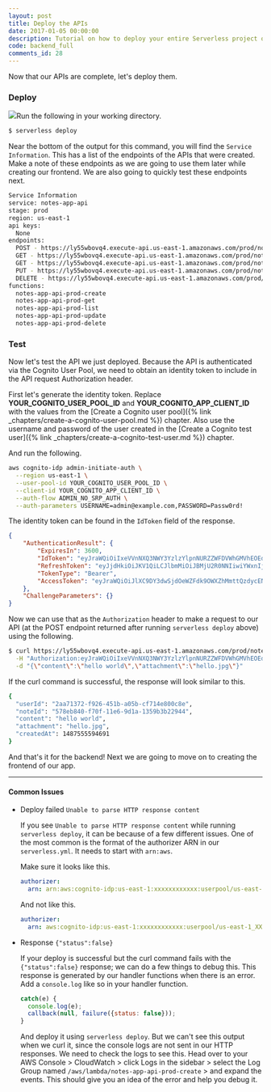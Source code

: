 ```yaml
---
layout: post
title: Deploy the APIs
date: 2017-01-05 00:00:00
description: Tutorial on how to deploy your entire Serverless project or a single function to AWS Lambda and API Gateway.
code: backend_full
comments_id: 28
---
```


Now that our APIs are complete, let's deploy them.

### Deploy

<img class="code-marker" src="{{ site.url }}/assets/s.png" />Run the following in your working directory.

``` bash
$ serverless deploy
```

Near the bottom of the output for this command, you will find the `Service Information`. This has a list of the endpoints of the APIs that were created. Make a note of these endpoints as we are going to use them later while creating our frontend. We are also going to quickly test these endpoints next.

``` bash
Service Information
service: notes-app-api
stage: prod
region: us-east-1
api keys:
  None
endpoints:
  POST - https://ly55wbovq4.execute-api.us-east-1.amazonaws.com/prod/notes
  GET - https://ly55wbovq4.execute-api.us-east-1.amazonaws.com/prod/notes/{id}
  GET - https://ly55wbovq4.execute-api.us-east-1.amazonaws.com/prod/notes
  PUT - https://ly55wbovq4.execute-api.us-east-1.amazonaws.com/prod/notes/{id}
  DELETE - https://ly55wbovq4.execute-api.us-east-1.amazonaws.com/prod/notes/{id}
functions:
  notes-app-api-prod-create
  notes-app-api-prod-get
  notes-app-api-prod-list
  notes-app-api-prod-update
  notes-app-api-prod-delete
```

<!--
### Deploy a Single Function

There are going to be cases where you might want to deploy just a single API as opposed to all of them. The `serverless deploy function` command deploys an individual function without going through the entire deployment cycle. This is a much faster way of deploying the changes we make.

For example, to deploy the list function again, we can run the following.

``` bash
$ serverless deploy function -f list
```
-->

### Test

Now let's test the API we just deployed. Because the API is authenticated via the Cognito User Pool, we need to obtain an identity token to include in the API request Authorization header.

First let's generate the identity token. Replace **YOUR_COGNITO_USER_POOL_ID** and **YOUR_COGNITO_APP_CLIENT_ID** with the values from the [Create a Cognito user pool]({% link _chapters/create-a-cognito-user-pool.md %}) chapter. Also use the username and password of the user created in the [Create a Cognito test user]({% link _chapters/create-a-cognito-test-user.md %}) chapter.

And run the following.

``` bash
aws cognito-idp admin-initiate-auth \
  --region us-east-1 \
  --user-pool-id YOUR_COGNITO_USER_POOL_ID \
  --client-id YOUR_COGNITO_APP_CLIENT_ID \
  --auth-flow ADMIN_NO_SRP_AUTH \
  --auth-parameters USERNAME=admin@example.com,PASSWORD=Passw0rd!
```

The identity token can be found in the `IdToken` field of the response.

``` json
{
    "AuthenticationResult": {
        "ExpiresIn": 3600, 
        "IdToken": "eyJraWQiOiIxeVVnNXQ3NWY3YzlzYlpnNURZZWFDVWhGMVhEOEdUUEpNXC9zQVhDZEhFbz0iLCJhbGciOiJSUzI1NiJ9.eyJzdWIiOiI3MDM4MDg1Mi1iZGNiLTQ5NzAtOTU2Zi1kZTZkMGFjODBjODUiLCJhdWQiOiIxMnNyNTBwZzF1ZjAwNDRhajYzZTRoc2g2aSIsImVtYWlsX3ZlcmlmaWVkIjpmYWxzZSwidG9rZW5fdXNlIjoiaWQiLCJhdXRoX3RpbWUiOjE0ODc1NDUzNzUsImlzcyI6Imh0dHBzOlwvXC9jb2duaXRvLWlkcC51cy1lYXN0LTEuYW1hem9uYXdzLmNvbVwvdXMtZWFzdC0xX1dkSEVHQWk4TyIsImNvZ25pdG86dXNlcm5hbWUiOiJmcmFuayIsImV4cCI6MTQ4NzU0ODk3NSwiaWF0IjoxNDg3NTQ1Mzc1LCJlbWFpbCI6IndhbmdmYW5qaWVAZ21haWwuY29tIn0.d7HRBs2QegvQsGwQhJfpJBWYdh9N6CwoQFhmC91ugJ0YFxVdRhHUFQl4uoLplrOJO90PjTrjmxR7az17MfRlfu8v-ij3s31oaQqz8IdWECuhWW63xCNfGMN8lAbnUBwlHISer9CIGmdf8iF-xar2uyHeH8WHhIjI3gbJw15ORCC6Fo43CuKJ6k2zWaOywMkNr7oT2U7Etk93b2pDwIgeZ4V6uGbHgv3IRJYXYvMdIqsemoF8tLpx3XD58Iq8hNJlw_gOpOp8dlpDA3AK9-vjyXYDjJ_0zZa6alf6j0XEgwCVm08IIcYhF8ntg7ju0ZVBbQwYrdgzBCBhxtfzz1elVg", 
        "RefreshToken": "eyJjdHkiOiJKV1QiLCJlbmMiOiJBMjU2R0NNIiwiYWxnIjoiUlNBLU9BRVAifQ.LHH4qcesrzfF5mRi3wuykgn_1Kw-rwYjiaP459Lcingf86LkYX-zL9ZZ-jKMFELbyjnXr83P7VDdNIlZCMIFOX4djp4rVU22N3tu02-xunaACSaS6oa_5j-UTcH_2dTFN5yWYkk8VyG5UQUvDYRsmblrTrLshuG9gGhwkQRVYqTP631Zt3N5TqE-YseC211_JcEcGtN_UTxq4Rjc_b2Hh7lQVZrPIKX-7ZTfcQB1QrCTseNRI2aXl6DZFqdBGSRsfpZG4lVyjCWGELT23MreX5kp8rbRhIJzPJMGSD41GdvRjzD24fOqWAp4hg1lYsJKvN1NmCjPUfsrQOohZooOiQ.FXMEC5WtcKW1Sa2h.gfvDrbzFhUboXLhKnqjIBmoTb3YkqdRc8VJuCRsNTMXGr_R5_IgTlwagesd_2ARA50DibEEX5HdfOy8sugE0QnLiGc-DLhSPmvlgTKUiz8Dbm158vBZpK8-Ps5iSp7wiZvkZvW0GzhR8v3Toyp6I_gapDlIqV3RTj34AXTbX3-3jNPitB374Pvy3yVibkhO9WPuUmFDw3AP0x1xcWjw3j8gDY_l3Hs_HyVf4con0gk17DYOqNJIgCV5dR38n2MNNY718MXmivqpFTevg4Kx0AaFPNBbixRNLlIhGbKURo3KPirUGdS_bmU4fC3p_y1xPT8qs8l-2mXT_t1XEpMQDyAF_uRKGQwNifyz-GyeuXE8hNr_32zMJEDDKRD6cP5JvfCAt--gGKIWlYfbt2e3KbG7KMnbflCTdHFvGWNa0G49Y7LUU7IebfTbuX2R8XJLi5uE3GkSSuSp3FL4aqdA1qnBOQnN7ui37BMI9vsZMRQvyYTVynQJk5wBAD59QPVPiKQocknGqeEBTKhg84vNemL9ArZYTQcxnOg-kN6Wsi9wlWoU5Q8kpsHnuEEIqRyTROcXZ4z-6Fx_S3nFVA2VBcNKA4gH9ZzsWz1N1hswFmTaeDR12PkKNVgZgXdepGoT7D8Xe3AmLtEK4Szaen1PeYEcK0VjVpglLFYMOv49a25JxU-PjcT4rA35FQ-vrSau4FHYZRDoaUi_vcZL87pjwd1OLo7pFTzJf45k_sVTl3KPasOGaHdxdC1Q6aGr9m1vTNrgy2_unqH1u4Zgrv_vyj3KlcwWkUvNlBohE-GBh4LCgeq9Piz-rq0pUOuIRheCHKgLWOu64u128pXvjvtPu-uvFwHZ9dsRQNOYEwABTI9uKgZd4hpYLVzrTSm0Y3-DS0MCnfCq5fq25PBFUfTu5XdbDt1hkCubKyw-MRHalVgZ7xlQ8HO-z7UdqHrc-JGJU40cUv6MUAq4UFdZcXkSeZdEtFj3Ww7Ck1fawNIDULzoc4ioBXJIHa7ibIVdNICU5Vv6I6d2GgAtbx5imxXXxqfvW3jqAdsTxBc9Y5c13MhTLmCrBUH33_Hya85pMqZak1uY9DQ8jgzbhSvlTZxp5rRf9p2dhPUSdr2MphN7VFOMm7cD5Fn2dseaQSjZI2wDw7A.sDAeL_Qo_PygnfFZsrk7JQ", 
        "TokenType": "Bearer", 
        "AccessToken": "eyJraWQiOiJlXC9DY3dwSjdOeWZFdk9OWXZhMmttQzdycENqRG9Rb1NKYXFaNURraldMdz0iLCJhbGciOiJSUzI1NiJ9.eyJzdWIiOiI3MDM4MDg1Mi1iZGNiLTQ5NzAtOTU2Zi1kZTZkMGFjODBjODUiLCJ0b2tlbl91c2UiOiJhY2Nlc3MiLCJzY29wZSI6ImF3cy5jb2duaXRvLnNpZ25pbi51c2VyLmFkbWluIiwiaXNzIjoiaHR0cHM6XC9cL2NvZ25pdG8taWRwLnVzLWVhc3QtMS5hbWF6b25hd3MuY29tXC91cy1lYXN0LTFfV2RIRUdBaThPIiwiZXhwIjoxNDg3NTQ4OTc1LCJpYXQiOjE0ODc1NDUzNzUsImp0aSI6ImVjNjcxNzBlLTUwNzUtNDg4Yi04ZDhkLTdlNGYwYzkzMjcyOSIsImNsaWVudF9pZCI6IjEyc3I1MHBnMXVmMDA0NGFqNjNlNGhzaDZpIiwidXNlcm5hbWUiOiJmcmFuayJ9.GOcqDC2PMJdoIdCcvaG8a7GinZWGM-LwRKs98Ck-iLGkdxx3hfHK7AfaxTAE8QeP3MXoLJ0A-EwhNUofEJRhHA-R0cAsTBCmHUuIP2VLoBKSnUBFLnFojCkBoQDHE30aJ-HwIlxM9ExACDAnt6c58T3t8ALihdevUxstjRutBGJgYc-xQhXBJAqEZ0Ov7gu6-js4i070pnIEaS-NxfDIGNDqfE5tvQkglXN_RBezsnufrwFKYTqTRMeCweJE287X6-UCcTgZY16GZw8SVqik9LqbXfO9lufo3W6vkDU-fEwNat1Q-S2iKXwK-Ew2e6mQZHOHxHcw2RQ709Z_iDv3mw"
    }, 
    "ChallengeParameters": {}
}
```

Now we can use that as the `Authorization` header to make a request to our API (at the POST endpoint returned after running `serverless deploy` above) using the following.

``` bash
$ curl https://ly55wbovq4.execute-api.us-east-1.amazonaws.com/prod/notes \
  -H "Authorization:eyJraWQiOiIxeVVnNXQ3NWY3YzlzYlpnNURZZWFDVWhGMVhEOEdUUEpNXC9zQVhDZEhFbz0iLCJhbGciOiJSUzI1NiJ9.eyJzdWIiOiI3MDM4MDg1Mi1iZGNiLTQ5NzAtOTU2Zi1kZTZkMGFjODBjODUiLCJhdWQiOiIxMnNyNTBwZzF1ZjAwNDRhajYzZTRoc2g2aSIsImVtYWlsX3ZlcmlmaWVkIjpmYWxzZSwidG9rZW5fdXNlIjoiaWQiLCJhdXRoX3RpbWUiOjE0ODc1NDUzNzUsImlzcyI6Imh0dHBzOlwvXC9jb2duaXRvLWlkcC51cy1lYXN0LTEuYW1hem9uYXdzLmNvbVwvdXMtZWFzdC0xX1dkSEVHQWk4TyIsImNvZ25pdG86dXNlcm5hbWUiOiJmcmFuayIsImV4cCI6MTQ4NzU0ODk3NSwiaWF0IjoxNDg3NTQ1Mzc1LCJlbWFpbCI6IndhbmdmYW5qaWVAZ21haWwuY29tIn0.d7HRBs2QegvQsGwQhJfpJBWYdh9N6CwoQFhmC91ugJ0YFxVdRhHUFQl4uoLplrOJO90PjTrjmxR7az17MfRlfu8v-ij3s31oaQqz8IdWECuhWW63xCNfGMN8lAbnUBwlHISer9CIGmdf8iF-xar2uyHeH8WHhIjI3gbJw15ORCC6Fo43CuKJ6k2zWaOywMkNr7oT2U7Etk93b2pDwIgeZ4V6uGbHgv3IRJYXYvMdIqsemoF8tLpx3XD58Iq8hNJlw_gOpOp8dlpDA3AK9-vjyXYDjJ_0zZa6alf6j0XEgwCVm08IIcYhF8ntg7ju0ZVBbQwYrdgzBCBhxtfzz1elVg" \
  -d "{\"content\":\"hello world\",\"attachment\":\"hello.jpg\"}"
```

If the curl command is successful, the response will look similar to this.

``` bash
{
  "userId": "2aa71372-f926-451b-a05b-cf714e800c8e",
  "noteId": "578eb840-f70f-11e6-9d1a-1359b3b22944",
  "content": "hello world",
  "attachment": "hello.jpg",
  "createdAt": 1487555594691
}
```

And that's it for the backend! Next we are going to move on to creating the frontend of our app.

---

#### Common Issues

- Deploy failed `Unable to parse HTTP response content`

  If you see `Unable to parse HTTP response content` while running `serverless deploy`, it can be because of a few different issues. One of the most common is the format of the authorizer ARN in our `serverless.yml`. It needs to start with `arn:aws`.

  Make sure it looks like this.

  ``` yaml
  authorizer:
    arn: arn:aws:cognito-idp:us-east-1:xxxxxxxxxxxx:userpool/us-east-1_XXxxXXxxx
  ```

  And not like this.

  ``` yaml
  authorizer:
    arn: aws:cognito-idp:us-east-1:xxxxxxxxxxxx:userpool/us-east-1_XXxxXXxxx
  ```

- Response `{"status":false}`

  If your deploy is successful but the curl command fails with the `{"status":false}` response; we can do a few things to debug this. This response is generated by our handler functions when there is an error. Add a `console.log` like so in your handler function.

  ``` javascript
  catch(e) {
    console.log(e);
    callback(null, failure({status: false}));
  }
  ```

  And deploy it using `serverless deploy`. But we can't see this output when we curl it, since the console logs are not sent in our HTTP responses. We need to check the logs to see this. Head over to your AWS Console > CloudWatch > click Logs in the sidebar > select the Log Group named `/aws/lambda/notes-app-api-prod-create` > and expand the events. This should give you an idea of the error and help you debug it.
